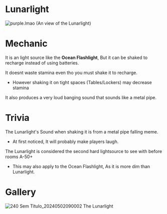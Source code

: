 # Lunarlight
![purple.lmao](https://github.com/DawdleInTime/RND-Purgatory-Mod-Wiki/assets/168727225/541947d4-ce8b-4743-9584-8df4d97adba7)
(An view of the Lunarlight)

# Mechanic
It is an light source like the __Ocean Flashlight__, But it can be shaked to recharge instead of using batteries.

It doesnt waste stamina even tho you must shake it to recharge.
- However shaking it on tight spaces (Tables/Lockers) may decrease stamina

It also produces a very loud banging sound that sounds like a metal pipe.

# Trivia

The Lunarlight's Sound when shaking it is from a metal pipe falling meme.
- At first noticed, It will probably make players laugh.

The Lunarlight is considered the second hard lightsource to see with before rooms A-50+
- This may also apply to the Ocean Flashlight, As it is more dim than Lunarlight.

# Gallery
![240 Sem Título_20240502090002](https://github.com/DawdleInTime/RND-Purgatory-Mod-Wiki/assets/168727225/00f47c00-63b2-4f66-8343-9e9ae262eb8c)
The Lunarlight
